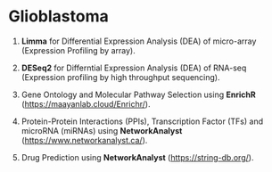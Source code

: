 # Glioblastoma


01. **Limma** for Differential Expression Analysis (DEA) of micro-array (Expression Profiling by array).
02. **DESeq2** for Differntial Expression Analysis (DEA) of RNA-seq (Expression profiling by high throughput sequencing).

03. Gene Ontology and Molecular Pathway Selection using **EnrichR** (https://maayanlab.cloud/Enrichr/).
04. Protein-Protein Interactions (PPIs), Transcription Factor (TFs) and microRNA (miRNAs) using **NetworkAnalyst** (https://www.networkanalyst.ca/).
05. Drug Prediction using **NetworkAnalyst** (https://string-db.org/).
